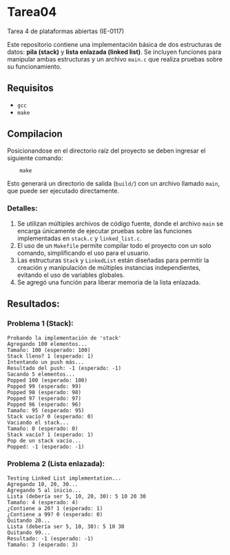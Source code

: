 # Tarea04
Tarea 4 de plataformas abiertas (IE-0117)

Este repositorio contiene una implementación básica de dos estructuras de datos: **pila (stack)** y **lista enlazada (linked list)**. Se incluyen funciones para manipular ambas estructuras y un archivo `main.c` que realiza pruebas sobre su funcionamiento.

## Requisitos

- `gcc`
- `make`

## Compilacion
Posicionandose en el directorio raíz del proyecto se deben ingresar el siguiente comando:  

        make

Esto generará un directorio de salida (`build/`) con un archivo llamado `main`, que puede ser ejecutado directamente.

### Detalles:

1. Se utilizan múltiples archivos de código fuente, donde el archivo `main` se encarga únicamente de ejecutar pruebas sobre las funciones implementadas en `stack.c` y `linked_list.c`.
2. El uso de un `Makefile` permite compilar todo el proyecto con un solo comando, simplificando el uso para el usuario.
3. Las estructuras `Stack` y `LinkedList` están diseñadas para permitir la creación y manipulación de múltiples instancias independientes, evitando el uso de variables globales.
4. Se agregó una función para liberar memoria de la lista enlazada.

## Resultados:

### Problema 1 (Stack):
    Probando la implementación de 'stack'
    Agregando 100 elementos...
    Tamaño: 100 (esperado: 100)
    Stack lleno? 1 (esperado: 1)
    Intentando un push más...
    Resultado del push: -1 (esperado: -1)
    Sacando 5 elementos...
    Popped 100 (esperado: 100)
    Popped 99 (esperado: 99)
    Popped 98 (esperado: 98)
    Popped 97 (esperado: 97)
    Popped 96 (esperado: 96)
    Tamaño: 95 (esperado: 95)
    Stack vacío? 0 (esperado: 0)
    Vaciando el stack...
    Tamaño: 0 (esperado: 0)
    Stack vacío? 1 (esperado: 1)
    Pop de un stack vacío...
    Popped: -1 (esperado: -1)

### Problema 2 (Lista enlazada):
    Testing Linked List implementation...
    Agregando 10, 20, 30...
    Agregando 5 al inicio...
    Lista (debería ser 5, 10, 20, 30): 5 10 20 30 
    Tamaño: 4 (esperado: 4)
    ¿Contiene a 20? 1 (esperado: 1)
    ¿Contiene a 99? 0 (esperado: 0)
    Quitando 20...
    Lista (debería ser 5, 10, 30): 5 10 30 
    Quitando 99...
    Resultado: -1 (esperado: -1)
    Tamaño: 3 (esperado: 3)
